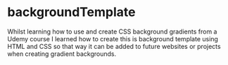 # backgroundTemplate
Whilst learning how to use and create CSS background gradients from a Udemy course I learned how to create this is background template using HTML and CSS so that way it can be added to future websites or projects when creating gradient backgrounds.
